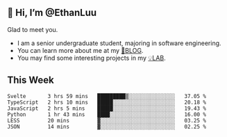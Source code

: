 ## 👋 Hi, I’m @EthanLuu

Glad to meet you.

- I am a senior undergraduate student, majoring in software engineering.
- You can learn more about me at my [📝BLOG](https://blog.ethanloo.cn).
- You may find some interesting projects in my [💡LAB](https://lab.ethanloo.cn).

## This Week
<!--START_SECTION:waka-->

```text
Svelte       3 hrs 59 mins   █████████▒░░░░░░░░░░░░░░░   37.05 %
TypeScript   2 hrs 10 mins   █████░░░░░░░░░░░░░░░░░░░░   20.18 %
JavaScript   2 hrs 5 mins    █████░░░░░░░░░░░░░░░░░░░░   19.43 %
Python       1 hr 43 mins    ████░░░░░░░░░░░░░░░░░░░░░   16.00 %
LESS         20 mins         ▓░░░░░░░░░░░░░░░░░░░░░░░░   03.25 %
JSON         14 mins         ▓░░░░░░░░░░░░░░░░░░░░░░░░   02.25 %
```

<!--END_SECTION:waka-->
